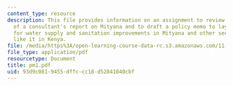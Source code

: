 ```yaml
---
content_type: resource
description: This file provides information on an assignment to review the sections
  of a consultant's report on Mityana and to draft a policy memo to lay out recommendations
  for water supply and sanitation improvements in Mityana and other secondary towns
  like it in Kenya.
file: /media/https%3A/open-learning-course-data-rc.s3.amazonaws.com/11-479-water-and-sanitation-infrastructure-planning-in-developing-countries-spring-2005/93d9c0819455dffccc18d52841040cbf_pm1.pdf
file_type: application/pdf
resourcetype: Document
title: pm1.pdf
uid: 93d9c081-9455-dffc-cc18-d52841040cbf
---
```


